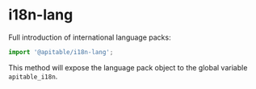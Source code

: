 # i18n-lang

Full introduction of international language packs:

```js
import '@apitable/i18n-lang';
```

This method will expose the language pack object to the global variable `apitable_i18n`.